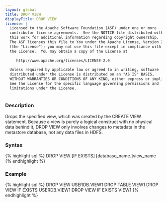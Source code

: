 ```yaml
---
layout: global
title: DROP VIEW
displayTitle: DROP VIEW 
license: |
  Licensed to the Apache Software Foundation (ASF) under one or more
  contributor license agreements.  See the NOTICE file distributed with
  this work for additional information regarding copyright ownership.
  The ASF licenses this file to You under the Apache License, Version 2.0
  (the "License"); you may not use this file except in compliance with
  the License.  You may obtain a copy of the License at
 
     http://www.apache.org/licenses/LICENSE-2.0
 
  Unless required by applicable law or agreed to in writing, software
  distributed under the License is distributed on an "AS IS" BASIS,
  WITHOUT WARRANTIES OR CONDITIONS OF ANY KIND, either express or implied.
  See the License for the specific language governing permissions and
  limitations under the License.
---
```


### Description
Drops the specified view, which was created by the CREATE VIEW statement. Because a view
is purely a logical construct with no physical data behind it, DROP VIEW only
involves changes to metadata in the metastore database, not any data files in HDFS.

### Syntax
{% highlight sql %}
DROP VIEW [IF EXISTS] [database_name.]view_name
{% endhighlight %}

 ### Example
{% highlight sql %}
DROP VIEW USERDB.VIEW1
DROP TABLE VIEW1
DROP VIEW IF EXISTS USERDB.VIEW1
DROP VIEW IF EXISTS VIEW1
{% endhighlight %}

